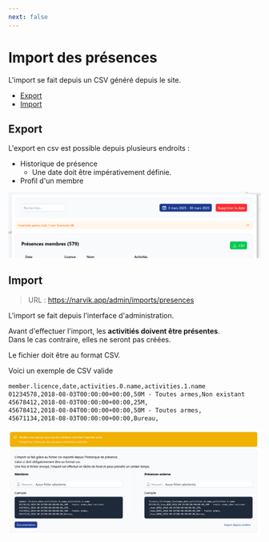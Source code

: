 ```yaml
---
next: false
---
```


<script setup>
import RoleLevelComponent from '../../../components/RoleLevelComponent.vue'
</script>

# Import des présences <RoleLevelComponent level="admin" />

L'import se fait depuis un CSV généré depuis le site.

- [Export](#export)
- [Import](#import)

## Export <RoleLevelComponent level="admin" />
L'export en csv est possible depuis plusieurs endroits :

- Historique de présence
   - Une date doit être impérativement définie.
- Profil d'un membre

![](images/import-donnees/narvik-export-presences-1.png)

## Import <RoleLevelComponent level="admin" />
> URL : https://narvik.app/admin/imports/presences

L'import se fait depuis l'interface d'administration.

Avant d'effectuer l'import, les **activitiés doivent être présentes**.  
Dans le cas contraire, elles ne seront pas créées.

Le fichier doit être au format CSV.

Voici un exemple de CSV valide

```csv
member.licence,date,activities.0.name,activities.1.name
01234578,2018-08-03T00:00:00+00:00,50M - Toutes armes,Non existant
45678412,2018-08-03T00:00:00+00:00,25M,
45678412,2018-08-04T00:00:00+00:00,50M - Toutes armes,
45671134,2018-08-03T00:00:00+00:00,Bureau,
```

![](images/import-donnees/narvik-import-presences-1.png)
